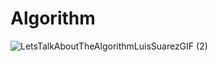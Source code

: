 # Algorithm


![LetsTalkAboutTheAlgorithmLuisSuarezGIF (2)](https://user-images.githubusercontent.com/104686222/201951675-9c577e7a-c532-4663-8ef2-d0f57f2a00cd.gif)
